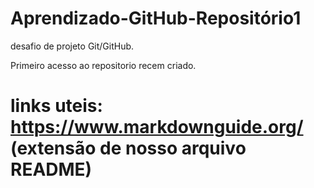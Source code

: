 # Aprendizado-GitHub-Repositório1
desafio de projeto Git/GitHub.

Primeiro acesso ao repositorio recem criado.
# links uteis: https://www.markdownguide.org/ (extensão de nosso arquivo README)
